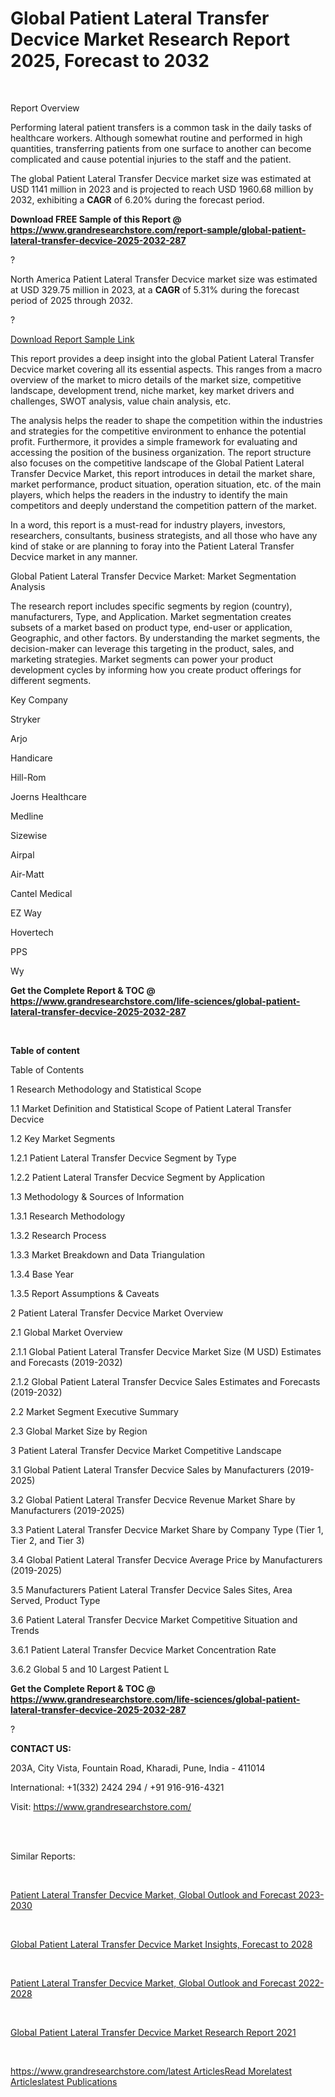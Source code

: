 <h1>Global Patient Lateral Transfer Decvice Market Research Report 2025, Forecast to 2032</h1><br/><p>Report Overview</p>
 
 
 
 <p>Performing lateral patient transfers is a common task in the daily tasks of healthcare workers. Although somewhat routine and performed in high quantities, transferring patients from one surface to another can become complicated and cause potential injuries to the staff and the patient.</p>
 
 
 
 <p>The global Patient Lateral Transfer Decvice market size was estimated at USD 1141 million in 2023 and is projected to reach USD 1960.68 million by 2032, exhibiting a <strong>CAGR</strong> of 6.20% during the forecast period.</p>
 
 
 
 <div><b>Download FREE Sample of this Report @ <a href="https://www.grandresearchstore.com/report-sample/global-patient-lateral-transfer-decvice-2025-2032-287">https://www.grandresearchstore.com/report-sample/global-patient-lateral-transfer-decvice-2025-2032-287</a></b></div>
 
 
 
 <p>? </p>
 
 
 
 <p>North America Patient Lateral Transfer Decvice market size was estimated at USD 329.75 million in 2023, at a <strong>CAGR</strong> of 5.31% during the forecast period of 2025 through 2032.</p>
 
 
 
 <p>? </p>
 
 
 
 <p><a href="https://www.grandresearchstore.com/mr-admin/report-sample/global-patient-lateral-transfer-decvice-2025-2032-287">Download Report Sample Link</a></p>
 
 
 
 <p>This report provides a deep insight into the global Patient Lateral Transfer Decvice market covering all its essential aspects. This ranges from a macro overview of the market to micro details of the market size, competitive landscape, development trend, niche market, key market drivers and challenges, SWOT analysis, value chain analysis, etc.</p>
 
 
 
 <p>The analysis helps the reader to shape the competition within the industries and strategies for the competitive environment to enhance the potential profit. Furthermore, it provides a simple framework for evaluating and accessing the position of the business organization. The report structure also focuses on the competitive landscape of the Global Patient Lateral Transfer Decvice Market, this report introduces in detail the market share, market performance, product situation, operation situation, etc. of the main players, which helps the readers in the industry to identify the main competitors and deeply understand the competition pattern of the market.</p>
 
 
 
 <p>In a word, this report is a must-read for industry players, investors, researchers, consultants, business strategists, and all those who have any kind of stake or are planning to foray into the Patient Lateral Transfer Decvice market in any manner.</p>
 
 
 
 <p>Global Patient Lateral Transfer Decvice Market: Market Segmentation Analysis</p>
 
 
 
 <p>The research report includes specific segments by region (country), manufacturers, Type, and Application. Market segmentation creates subsets of a market based on product type, end-user or application, Geographic, and other factors. By understanding the market segments, the decision-maker can leverage this targeting in the product, sales, and marketing strategies. Market segments can power your product development cycles by informing how you create product offerings for different segments.</p>
 
 
 
 <p>Key Company</p>
 
 
 
 <p>Stryker</p>
 
 
 
 <p>Arjo</p>
 
 
 
 <p>Handicare</p>
 
 
 
 <p>Hill-Rom</p>
 
 
 
 <p>Joerns Healthcare</p>
 
 
 
 <p>Medline</p>
 
 
 
 <p>Sizewise</p>
 
 
 
 <p>Airpal</p>
 
 
 
 <p>Air-Matt</p>
 
 
 
 <p>Cantel Medical</p>
 
 
 
 <p>EZ Way</p>
 
 
 
 <p>Hovertech</p>
 
 
 
 <p>PPS</p>
 
 
 
 <p>Wy</p>
 
 
 
 <div><b>Get the Complete Report & TOC @ <a href="https://www.grandresearchstore.com/life-sciences/global-patient-lateral-transfer-decvice-2025-2032-287">https://www.grandresearchstore.com/life-sciences/global-patient-lateral-transfer-decvice-2025-2032-287</a></b></div>
 
 
 
 <p><br />
 
 <b>Table of content</b></p>
 
 
 
 <p>Table of Contents<br />
 
 1 Research Methodology and Statistical Scope<br />
 
 1.1 Market Definition and Statistical Scope of Patient Lateral Transfer Decvice<br />
 
 1.2 Key Market Segments<br />
 
 1.2.1 Patient Lateral Transfer Decvice Segment by Type<br />
 
 1.2.2 Patient Lateral Transfer Decvice Segment by Application<br />
 
 1.3 Methodology & Sources of Information<br />
 
 1.3.1 Research Methodology<br />
 
 1.3.2 Research Process<br />
 
 1.3.3 Market Breakdown and Data Triangulation<br />
 
 1.3.4 Base Year<br />
 
 1.3.5 Report Assumptions & Caveats<br />
 
 2 Patient Lateral Transfer Decvice Market Overview<br />
 
 2.1 Global Market Overview<br />
 
 2.1.1 Global Patient Lateral Transfer Decvice Market Size (M USD) Estimates and Forecasts (2019-2032)<br />
 
 2.1.2 Global Patient Lateral Transfer Decvice Sales Estimates and Forecasts (2019-2032)<br />
 
 2.2 Market Segment Executive Summary<br />
 
 2.3 Global Market Size by Region<br />
 
 3 Patient Lateral Transfer Decvice Market Competitive Landscape<br />
 
 3.1 Global Patient Lateral Transfer Decvice Sales by Manufacturers (2019-2025)<br />
 
 3.2 Global Patient Lateral Transfer Decvice Revenue Market Share by Manufacturers (2019-2025)<br />
 
 3.3 Patient Lateral Transfer Decvice Market Share by Company Type (Tier 1, Tier 2, and Tier 3)<br />
 
 3.4 Global Patient Lateral Transfer Decvice Average Price by Manufacturers (2019-2025)<br />
 
 3.5 Manufacturers Patient Lateral Transfer Decvice Sales Sites, Area Served, Product Type<br />
 
 3.6 Patient Lateral Transfer Decvice Market Competitive Situation and Trends<br />
 
 3.6.1 Patient Lateral Transfer Decvice Market Concentration Rate<br />
 
 3.6.2 Global 5 and 10 Largest Patient L</p>
 
 
 
 <div><b>Get the Complete Report & TOC @ <a href="https://www.grandresearchstore.com/life-sciences/global-patient-lateral-transfer-decvice-2025-2032-287">https://www.grandresearchstore.com/life-sciences/global-patient-lateral-transfer-decvice-2025-2032-287</a></b></div>
 
 
 
 <p>? </p>
 
 
 
 <p><b>CONTACT US:</b><br />
 
 203A, City Vista, Fountain Road, Kharadi, Pune, India - 411014<br />
 
 International: +1(332) 2424 294 / +91 916-916-4321<br />
 
 Visit: <a href="https://www.grandresearchstore.com/">https://www.grandresearchstore.com/</a><br />
 
 <br />
 
 <br />
 
 Similar Reports:<br />
 
 <br />
 
 <a href="https://www.grandresearchstore.com/life-sciences/global-patient-lateral-transfer-decvice-forecast-2023-2030-169">Patient Lateral Transfer Decvice Market, Global Outlook and Forecast 2023-2030</a><br />
 
 <br />
 
 <a href="https://www.grandresearchstore.com/life-sciences/global-patient-lateral-transfer-decvice-2028-244">Global Patient Lateral Transfer Decvice Market Insights, Forecast to 2028</a><br />
 
 <br />
 
 <a href="https://www.grandresearchstore.com/life-sciences/global-patient-lateral-transfer-decvice-forecast-2022-2028-838">Patient Lateral Transfer Decvice Market, Global Outlook and Forecast 2022-2028</a><br />
 
 <br />
 
 <a href="https://www.grandresearchstore.com/medical-devices/global-patient-lateral-transfer-decvice-2021-584">Global Patient Lateral Transfer Decvice Market Research Report 2021</a><br />
 
 <br />
 
 <a href="https://gyeongbokgung.com">https://www.grandresearchstore.com/</a><a href="https://hallyeomaritime.com">latest Articles</a><a href="https://jingwansa.com">Read More</a><a href="https://nguoiviet.jp/">latest Articles</a><a href="https://www.intelmarketresearch.com/">latest Publications</a></p>